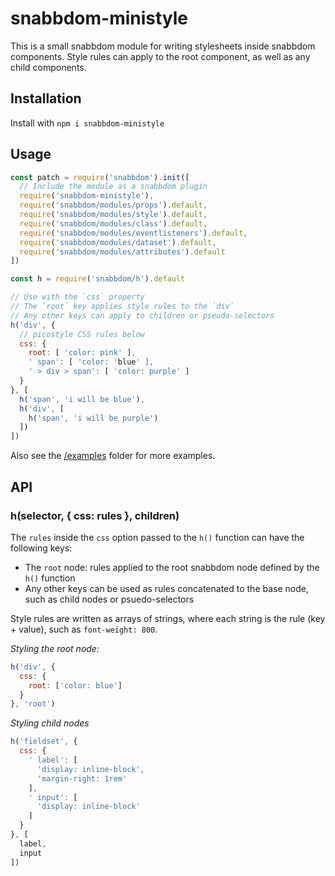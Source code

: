 # snabbdom-ministyle

This is a small snabbdom module for writing stylesheets inside snabbdom components. Style rules can apply to the root component, as well as  any child components.

## Installation

Install with `npm i snabbdom-ministyle`

## Usage

```js
const patch = require('snabbdom').init([
  // Include the module as a snabbdom plugin
  require('snabbdom-ministyle'),
  require('snabbdom/modules/props').default,
  require('snabbdom/modules/style').default,
  require('snabbdom/modules/class').default,
  require('snabbdom/modules/eventlisteners').default,
  require('snabbdom/modules/dataset').default,
  require('snabbdom/modules/attributes').default
])

const h = require('snabbdom/h').default

// Use with the `css` property
// The `root` key applies style rules to the `div`
// Any other keys can apply to children or pseudo-selectors
h('div', {
  // picostyle CSS rules below
  css: {
    root: [ 'color: pink' ],
    ' span': [ 'color: 'blue' ],
    ' > div > span': [ 'color: purple' ]
  }
}, [
  h('span', 'i will be blue'),
  h('div', [
    h('span', 'i will be purple')
  ])
])
```

Also see the [/examples](/examples) folder for more examples.

## API

### h(selector, { css: rules }, children)

The `rules` inside the `css` option passed to the `h()` function can have the following keys:

* The `root` node: rules applied to the root snabbdom node defined by the `h()` function
* Any other keys can be used as rules concatenated to the base node, such as child nodes or psuedo-selectors

Style rules are written as arrays of strings, where each string is the rule (key + value), such as `font-weight: 800`.

_Styling the root node:_

```js
h('div', {
  css: {
    root: ['color: blue']
  }
}, 'root')
```

_Styling child nodes_

```js
h('fieldset', {
  css: {
    ' label': [
      'display: inline-block',
      'margin-right: 1rem'
    ],
    ' input': [
      'display: inline-block'
    ]
  }
}, [
  label,
  input
])
```
